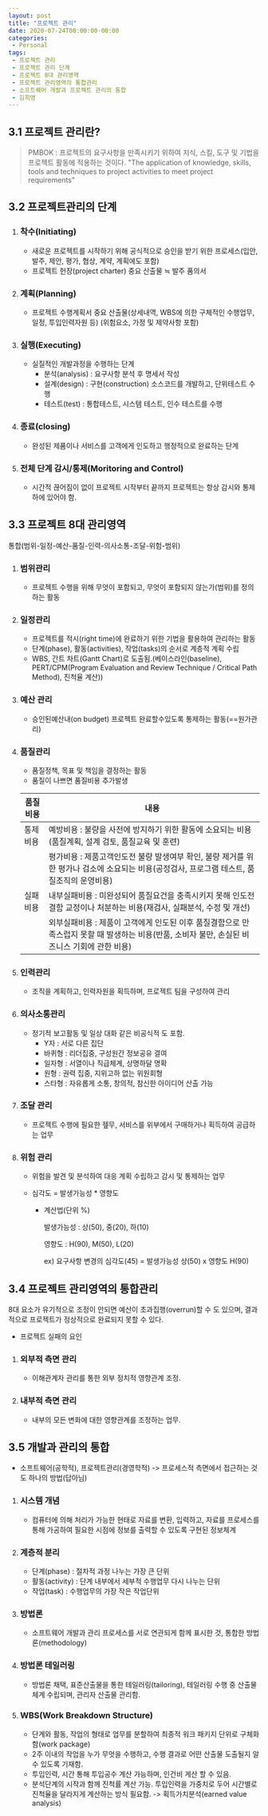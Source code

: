 ```yaml
---
layout: post
title: "프로젝트 관리"
date: 2020-07-24T00:00:00-00:00
categories:
 - Personal
tags:
 - 프로젝트 관리
 - 프로젝트 관리 단계
 - 프로젝트 8대 관리영역
 - 프로젝트 관리영역의 통합관리
 - 소프트퀘어 개발과 프로젝트 관리의 통합
 - 김희영
---
```


## 3.1 프로젝트 관리란?

> PMBOK : 프로젝트의 요구사항을 만족시키기 위하여 지식, 스킬, 도구 및 기법을 프로젝트 활동에 적용하는 것이다. "The application of knowledge, skills, tools and techniques to project activities to meet project requirements"

## 3.2 프로젝트관리의 단계

1. ### 착수(Initiating)

   - 새로운 프로젝트를 시작하기 위해 공식적으로 승인을 받기 위한 프로세스(입안, 발주, 제안, 평가, 협상, 계약, 계획에도 포함)
   - 프로젝트 헌장(project charter) 중요 산출물 ≒ 발주 품의서

2. ### 계획(Planning)

   - 프로젝트 수행계획서 중요 산출물(상세내역, WBS에 의한 구체적인 수행업무, 일정, 투입인력자원 등) (위험요소, 가정 및 제약사항 포함)

3. ### 실행(Executing)

   - 실질적인 개발과정을 수행하는 단계
     - 분석(analysis) : 요구사항 분석 후 명세서 작성
     - 설계(design) : 구현(construction) 소스코드를 개발하고, 단위테스트 수행
     - 테스트(test) : 통합테스트, 시스템 테스트, 인수 테스트를 수행

4. ### 종료(closing)

   - 완성된 제품이나 서비스를 고객에게 인도하고 행정적으로 완료하는 단계

5. ### 전체 단계 감시/통제(Moritoring and Control)

   - 시간적 끊어짐이 없이 프로젝트 시작부터 끝까지 프로젝트는 항상 감시와 통제하에 있어야 함.

## 3.3 프로젝트 8대 관리영역

통합(범위-일정-예산-품질-인력-의사소통-조달-위험-범위)

1. ### 범위관리

   - 프로젝트 수행을 위해 무엇이 포함되고, 무엇이 포함되지 않는가(범위)를 정의하는 활동

2. ### 일정관리

   - 프로젝트를 적시(right time)에 완료하기 위한 기법을 활용하여 관리하는 활동
   - 단계(phase), 활동(activities), 작업(tasks)의 순서로 계층적 계획 수립
   - WBS, 간트 차트(Gantt Chart)로 도출됨.(베이스라인(baseline), PERT/CPM(Program Evaluation and Review Technique / Critical Path Method), 진척율 계산))

3. ### 예산 관리

   - 승인된예산내(on budget) 프로젝트 완료할수있도록 통제하는 활동(==원가관리)

4. ### 품질관리

   - 품질정책, 목표 및 책임을 결정하는 활동
   - 품질이 나쁘면 품질비용 추가발생

   | 품질비용 | 내용                                                         |
   | -------- | ------------------------------------------------------------ |
   | 통제비용 | 예방비용 : 불량을 사전에 방지하기 위한 활동에 소요되는 비용(품질계획, 설계 검토, 품질교육 및 훈련) |
   |          | 평가비용 : 제품고객인도전 불량 발생여부 확인, 불량 제거를 위한 평가나 검소에 소요되는 비용(공정검사, 프로그램 테스트, 품질조직의 운영비용) |
   | 실패비용 | 내부실패비용 : 미완성되어 품질요건을 충족시키지 못해 인도전 결함 교정이나 처분하는 비용(재검사, 실패분석, 수정 및 개선) |
   |          | 외부실패비용 : 제품이 고객에게 인도된 이후 품질결함으로 만족스럽지 못할 때 발생하는 비용(반품, 소비자 불만, 손실된 비즈니스 기회에 관한 비용) |

5. ### 인력관리

   - 조직을 계획하고, 인력자원을 획득하며, 프로젝트 팀을 구성하여 관리

6. ### 의사소통관리

   - 정기적 보고활동 및 일상 대화 같은 비공식적 도 포함.
     - Y자 : 서로 다른 집단
     - 바퀴형 : 리더집중, 구성원간 정보공유 결여
     - 일자형 : 서열이나 직급체계, 상명하달 명확
     - 원형 : 권력 집중, 지위고하 없는 위원회형
     - 스타형 : 자유롭게 소통, 창의적, 참신한 아이디어 산출 가능

7. ### 조달 관리

   - 프로젝트 수행에 필요한 젶무, 서비스를 위부에서 구매하거나 획득하여 공급하는 업무

8. ### 위험 관리

   - 위험을 발견 및 분석하여 대응 계획 수립하고 감시 및 통제하는 업무

   - 심각도 = 발생가능성 * 영향도

     - 계산법(단위 %)

       발생가능성 : 상(50), 중(20), 하(10)

       영향도 : H(90), M(50), L(20)

       ex) 요구사항 변경의 심각도(45) = 발생가능성 상(50) x 영향도 H(90)

## 3.4 프로젝트 관리영역의 통합관리

8대 요소가 유기적으로 조정이 안되면 예산이 초과집행(overrun)할 수 도 있으며, 결과적으로 프로젝트가 정상적으로 완료되지 못할 수 있다.

- 프로젝트 실패의 요인

1. ### 외부적 측면 관리

   - 이해관계자 관리를 통한 외부 정치적 영향관계 조정.

2. ### 내부적 측면 관리

   - 내부의 모든 변화에 대한 영향관계를 조정하는 업무.

## 3.5 개발과 관리의 통합

- 소프트웨어(공학적), 프로젝트관리(경영학적) -> 프로세스적 측면에서 접근하는 것도 하나의 방법(답아님)

1. ### 시스템 개념

   - 컴퓨터에 의해 처리가 가능한 현태로 자료를 변환, 입력하고, 자료를 프로세스를 통해 가공하여 필요한 시점에 정보를 출력할 수 있도록 구현된 정보체계

2. ### 계층적 분리

   - 단계(phase) : 절차적 과정 나누는 가장 큰 단위
   - 활동(activity) : 단계 내부에서 세부적 수행업무 다시 나누는 단위
   - 작업(task) : 수행업무의 가장 작은 작업단위

3. ### 방법론

   - 소프트웨어 개발과 관리 프로세스를 서로 연관되게 함께 표시한 것, 통합한 방법론(methodology)

4. ### 방법론 테일러링

   - 방법론 채택, 표준산출물을 통한 테일러링(tailoring), 테일러링 수행 중 산출물 체계 수립되며, 관리자 산출물 관리함.

5. ### WBS(Work Breakdown Structure)

   - 단계와 활동, 작업의 형태로 업무를 분할하여 최종적 워크 패키지 단위로 구체화함(work package)
   - 2주 이내의 작업을 누가 무엇을 수행하고, 수행 결과로 어떤 산출물 도출될지 알 수 있도록 기재함.
   - 투입인력, 시간 통해 투입공수 계산 가능하며, 인건비 게산 할 수 있음.
   - 분석단계의 시작과 함께 진척률 계산 가능. 투입인력을 가중치로 두어 시간별로 진척율을 달라지게 계산하는 방식 필요함. -> 획득가치분석(earned value analysis)